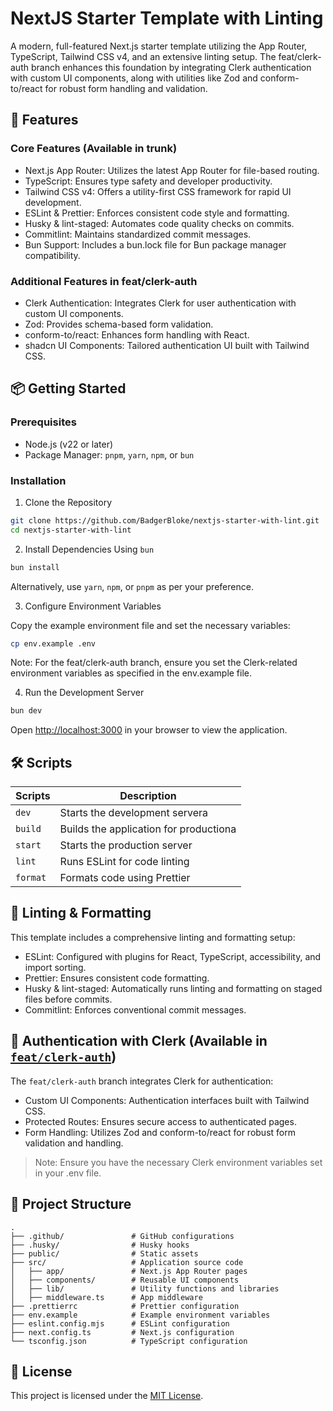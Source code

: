 # NextJS Starter Template with Linting

A modern, full-featured Next.js starter template utilizing the App Router,
TypeScript, Tailwind CSS v4, and an extensive linting setup. The feat/clerk-auth
branch enhances this foundation by integrating Clerk authentication with custom
UI components, along with utilities like Zod and conform-to/react for robust
form handling and validation.

## 🚀 Features

### Core Features (Available in trunk)

- Next.js App Router: Utilizes the latest App Router for file-based routing.
- TypeScript: Ensures type safety and developer productivity.
- Tailwind CSS v4: Offers a utility-first CSS framework for rapid UI development.
- ESLint & Prettier: Enforces consistent code style and formatting.
- Husky & lint-staged: Automates code quality checks on commits.
- Commitlint: Maintains standardized commit messages.
- Bun Support: Includes a bun.lock file for Bun package manager compatibility.

### Additional Features in feat/clerk-auth

- Clerk Authentication: Integrates Clerk for user authentication with custom UI components.
- Zod: Provides schema-based form validation.
- conform-to/react: Enhances form handling with React.
- shadcn UI Components: Tailored authentication UI built with Tailwind CSS.

## 📦 Getting Started

### Prerequisites

- Node.js (v22 or later)
- Package Manager: `pnpm`, `yarn`, `npm`, or `bun`

### Installation

1. Clone the Repository

```bash
git clone https://github.com/BadgerBloke/nextjs-starter-with-lint.git
cd nextjs-starter-with-lint
```

2. Install Dependencies
   Using `bun`

```bash
bun install
```

Alternatively, use `yarn`, `npm`, or `pnpm` as per your preference.

3. Configure Environment Variables

Copy the example environment file and set the necessary variables:

```bash
cp env.example .env
```

Note: For the feat/clerk-auth branch, ensure you set the Clerk-related
environment variables as specified in the env.example file.

4. Run the Development Server

```bash
bun dev
```

Open <http://localhost:3000> in your browser to view the application.

## 🛠️ Scripts

| Scripts  | Description                            |
| -------- | -------------------------------------- |
| `dev`    | Starts the development servera         |
| `build`  | Builds the application for productiona |
| `start`  | Starts the production server           |
| `lint`   | Runs ESLint for code linting           |
| `format` | Formats code using Prettier            |

## 🧪 Linting & Formatting

This template includes a comprehensive linting and formatting setup:

- ESLint: Configured with plugins for React, TypeScript, accessibility, and import sorting.
- Prettier: Ensures consistent code formatting.
- Husky & lint-staged: Automatically runs linting and formatting on staged files before commits.
- Commitlint: Enforces conventional commit messages.

## 🔐 Authentication with Clerk (Available in [`feat/clerk-auth`](https://github.com/BadgerBloke/nextjs-starter-with-lint/tree/feat/clerk-auth))

The `feat/clerk-auth` branch integrates Clerk for authentication:

- Custom UI Components: Authentication interfaces built with Tailwind CSS.
- Protected Routes: Ensures secure access to authenticated pages.
- Form Handling: Utilizes Zod and conform-to/react for robust form validation and handling.

> Note: Ensure you have the necessary Clerk environment variables set in
> your .env file.

## 🧱 Project Structure

```plaintext
.
├── .github/               # GitHub configurations
├── .husky/                # Husky hooks
├── public/                # Static assets
├── src/                   # Application source code
│   ├── app/               # Next.js App Router pages
│   ├── components/        # Reusable UI components
│   ├── lib/               # Utility functions and libraries
│   ├── middleware.ts      # App middleware
├── .prettierrc            # Prettier configuration
├── env.example            # Example environment variables
├── eslint.config.mjs      # ESLint configuration
├── next.config.ts         # Next.js configuration
└── tsconfig.json          # TypeScript configuration

```

## 📄 License

This project is licensed under the [MIT License]().
